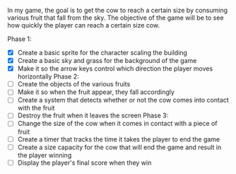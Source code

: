 In my game, the goal is to get the cow to reach
a certain size by consuming various fruit that
fall from the sky. The objective of the game will
be to see how quickly the player can reach a
certain size cow.

Phase 1:
- [X] Create a basic sprite for the character scaling the building
- [X] Create a basic sky and grass for the background of the game
- [X] Make it so the arrow keys control which direction the player moves horizontally
Phase 2:
- [ ] Create the objects of the various fruits
- [ ] Make it so when the fruit appear, they fall accordingly
- [ ] Create a system that detects whether or not the cow comes into contact with the fruit
- [ ] Destroy the fruit when it leaves the screen
Phase 3:
- [ ] Change the size of the cow when it comes in contact with a piece of fruit
- [ ] Create a timer that tracks the time it takes the player to end the game
- [ ] Create a size capacity for the cow that will end the game and result in the player winning
- [ ] Display the player's final score when they win

